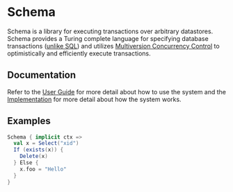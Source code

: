 # Schema
Schema is a library for executing transactions over arbitrary datastores. Schema provides a Turing complete language for specifying database transactions ([unlike SQL](http://stackoverflow.com/a/900062/1447029)) and utilizes [Multiversion Concurrency Control](https://en.wikipedia.org/wiki/Multiversion_concurrency_control) to optimistically and efficiently execute transactions.

## Documentation
Refer to the [User Guide](/schema/wiki/User-Guide) for more detail about how to use the system and the [Implementation](/schema/wiki/Implementation) for more detail about how the system works.

## Examples
```scala
Schema { implicit ctx =>
  val x = Select("xid")
  If (exists(x)) {
    Delete(x)
  } Else {
    x.foo = "Hello"
  }
}
```
